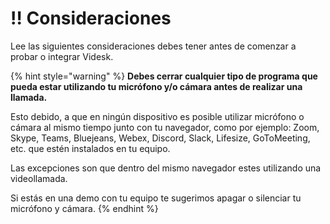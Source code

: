 # ‼ Consideraciones

Lee las siguientes consideraciones debes tener antes de comenzar a probar o integrar Videsk.

{% hint style="warning" %}
**Debes cerrar cualquier tipo de programa que pueda estar utilizando tu micrófono y/o cámara antes de realizar una llamada.**



Esto debido, a que en ningún dispositivo es posible utilizar micrófono o cámara al mismo tiempo junto con tu navegador, como por ejemplo: Zoom, Skype, Teams, Bluejeans, Webex, Discord, Slack, Lifesize, GoToMeeting, etc. que estén instalados en tu equipo.



Las excepciones son que dentro del mismo navegador estes utilizando una videollamada.



Si estás en una demo con tu equipo te sugerimos apagar o silenciar tu micrófono y cámara.
{% endhint %}

